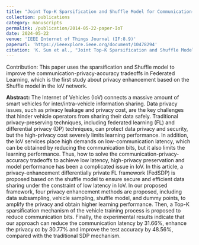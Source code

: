 ```yaml
---
title: "Joint Top-K Sparsification and Shuffle Model for Communication-Privacy-Accuracy Tradeoffs in Federated-Learning-Based IoV"
collection: publications
category: manuscripts
permalink: /publication/2014-05-22-paper-IoT
date: 2024-05-22
venue: 'IEEE Internet of Things Journal (IF:8.9)'
paperurl: 'https://ieeexplore.ieee.org/document/10478294'
citation: 'K. Sun et al., "Joint Top-K Sparsification and Shuffle Model for Communication-Privacy-Accuracy Tradeoffs in Federated-Learning-Based IoV," in IEEE Internet of Things Journal, vol. 11, no. 11, pp. 19721-19735, 1 June1, 2024, doi: 10.1109/JIOT.2024.3370991. '
---
```


Contribution: This paper uses the sparsification and Shuffle model to improve the communication-privacy-accuracy tradeoffs in Federated Learning, which is the first study about privacy enhancement based on the Shuffle model in the IoV network.

**Abstract:** The Internet of Vehicles (IoV) connects a massive amount of smart vehicles for inter/intra-vehicle information sharing. Data privacy issues, such as privacy leakage and privacy cost, are the key challenges that hinder vehicle operators from sharing their data safely. Traditional privacy-preserving techniques, including federated learning (FL) and differential privacy (DP) techniques, can protect data privacy and security, but the high-privacy cost severely limits learning performance. In addition, the IoV services place high demands on low-communication latency, which can be obtained by reducing the communication bits, but it also limits the learning performance. Thus, how to solve the communication-privacy-accuracy tradeoffs to achieve low latency, high-privacy preservation and model performance has been a complicated issue in IoV. In this article, a privacy-enhancement differentially private FL framework (FedSDP) is proposed based on the shuffle model to ensure secure and efficient data sharing under the constraint of low latency in IoV. In our proposed framework, four privacy enhancement methods are proposed, including data subsampling, vehicle sampling, shuffle model, and dummy points, to amplify the privacy and obtain higher learning performance. Then, a Top-K sparsification mechanism of the vehicle training process is proposed to reduce communication bits. Finally, the experimental results indicate that our approach can reduce the communication latency by 31.66%, enhance the privacy ϵc by 30.77% and improve the test accuracy by 48.56%, compared with the traditional SDP mechanism.
